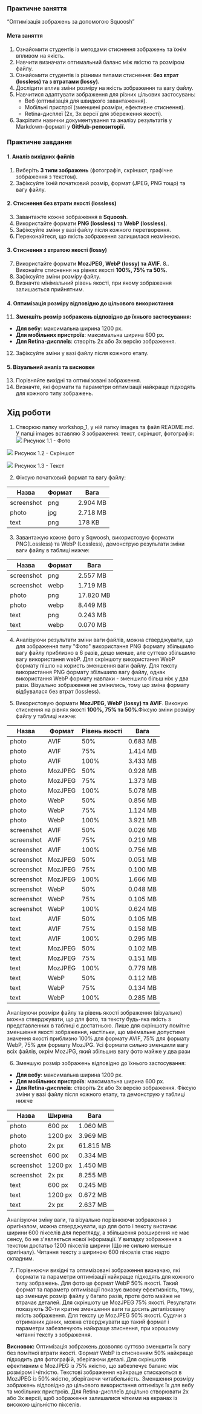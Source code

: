 ### Практичне заняття 
“Оптимізація зображень за допомогою Squoosh”

#### **Мета заняття**
1. Ознайомити студентів із методами стиснення зображень та їхнім впливом на якість.
2. Навчити визначати оптимальний баланс між якістю та розміром файлу.
3. Ознайомити студентів із різними типами стиснення: **без втрат (lossless) та з втратами (lossy).**
4. Дослідити вплив зміни розміру на якість зображення та вагу файлу.
5. Навчитися адаптувати зображення для різних цільових застосувань:
    - Веб (оптимізація для швидкого завантаження).
    - Мобільні пристрої (зменшені розміри, ефективне стиснення).
    - Retina-дисплеї (2x, 3x версії для збереження якості).
6. Закріпити навички документування та аналізу результатів у Markdown-форматі у **GitHub-репозиторії.**

### Практичне завдання 
#### 1. Аналіз вихідних файлів
1. Виберіть **3 типи зображень** (фотографія, скріншот, графічне зображення з текстом).
2. Зафіксуйте їхній початковий розмір, формат (JPEG, PNG тощо) та вагу файлу.

#### 2. Стиснення без втрати якості (lossless)
3. Завантажте кожне зображення в **Squoosh**.
4. Використайте формати **PNG (lossless)** та **WebP (lossless)**.
5. Зафіксуйте зміни у вазі файлу після кожного перетворення.
6. Переконайтеся, що якість зображення залишилася незмінною.

#### 3. Стиснення з втратою якості (lossy)
7. Використайте формати **MozJPEG, WebP (lossy) та AVIF**.
8.. Виконайте стиснення на рівнях якості **100%, 75% та 50%**.
9. Зафіксуйте зміни розміру файлу.
10. Визначте мінімальний рівень якості, при якому зображення залишається прийнятним.

#### 4. Оптимізація розміру відповідно до цільового використання
11. **Зменшіть розмір зображень відповідно до їхнього застосування:**
- **Для вебу**: максимальна ширина 1200 px.
- **Для мобільних пристроїв**: максимальна ширина 600 px.
- **Для Retina-дисплеїв**: створіть 2x або 3x версію зображення.
12. Зафіксуйте зміни у вазі файлу після кожного етапу.

#### 5. Візуальний аналіз та висновки
13. Порівняйте вихідні та оптимізовані зображення.
14. Визначте, які формати та параметри оптимізації найкраще підходять для кожного типу зображень.

## Хід роботи
1. Створюю папку workshop_1, у ній папку images та файл README.md. У папці images вставляю 3 зображення: текст, скріншот, фотографія:
![](https://github.com/Dv4c/design/blob/main/workshop_1/images/photo.jpg?raw=true)
Рисунок 1.1 - Фото

![](https://github.com/Dv4c/design/blob/main/workshop_1/images/screenshot.png?raw=true)
Рисунок 1.2 - Скріншот

![](https://github.com/Dv4c/design/blob/main/workshop_1/images/text.png?raw=true)
Рисунок 1.3 - Текст

2. Фіксую початковий формат та вагу файлу:

|Назва|Формат|Вага|
|----|------|------|
|screenshot|png|2.904 MB|
|photo|jpg| 2.718 MB|
|text|png| 178 KB|

3. Завантажую кожне фото у Sqwoosh, використовую формати PNG(Lossless) та WebP (Lossless), демонструю результати зміни ваги файлу в таблиці нижче:

|Назва|Формат|Вага|
|----|------|------|
|screenshot|png|2.557 MB|
|screenshot|webp|1.719 MB|
|photo|png| 17.820 MB|
|photo|webp| 8.449 MB|
|text|png| 0.243 MB|
|text|webp|0.070 MB|

4. Аналізуючи результати зміни ваги файлів, можна стверджувати, що для зображення типу "Фото" використання PNG формату збільшило вагу файлу приблизно в 6 разів, дещо менше, але суттєво збільшило вагу використання webP. Для скріншоту використання WebP формату пішло на користь зменшення ваги файлу. Для тексту використання PNG формату збільшило вагу файлу, однак використання WebP формату навпаки - зменшило більш ніж у два рази. Візуально зображення не змінились, тому що зміна формату відбувалася без втрат (lossless).

5. Використовую формати **MozJPEG, WebP (lossy) та AVIF**. Виконую стиснення на рівнях якості **100%, 75% та 50%**.Фіксую зміни розміру файлу у таблиці нижче:

|Назва|Формат|Рівень якості|Вага|
|----|------|------|------|
|photo|AVIF|50%|0.683 MB|
|photo|AVIF|75%|1.414 MB|
|photo|AVIF|100%| 3.433 MB|
|photo|MozJPEG|50%| 0.928 MB|
|photo|MozJPEG|75%| 1.373 MB|
|photo|MozJPEG|100%| 5.078 MB|
|photo|WebP|50%| 0.856 MB|
|photo|WebP|75%| 1.124 MB|
|photo|WebP|100%| 3.921 MB|
|screenshot|AVIF|50%|0.026 MB|
|screenshot|AVIF|75%|0.219 MB|
|screenshot|AVIF|100%| 0.756 MB|
|screenshot|MozJPEG|50%| 0.051 MB|
|screenshot|MozJPEG|75%| 0.100 MB|
|screenshot|MozJPEG|100%| 1.666 MB|
|screenshot|WebP|50%| 0.048 MB|
|screenshot|WebP|75%| 0.105 MB|
|screenshot|WebP|100%| 0.624 MB|
|text|AVIF|50%|0.105 MB|
|text|AVIF|75%|0.158 MB|
|text|AVIF|100%| 0.295 MB|
|text|MozJPEG|50%| 0.102 MB|
|text|MozJPEG|75%| 0.151 MB|
|text|MozJPEG|100%| 0.779 MB|
|text|WebP|50%| 0.112 MB|
|text|WebP|75%| 0.134 MB|
|text|WebP|100%| 0.285 MB|

Аналізуючи розміри файлу та рівень якості зображення (візуально) можна стверджувати, що для фото, та тексту будь-яка якість з представленних в таблиці є достатньою. Лише для скріншоту помітне зменшення якості зображення, настільки, що мінімальне допустиме значення якості приблизно 100% для формату AVIF, 75% для формату WebP, 75% для формату MozJPG. Усі формати сильно зменшили вагу всіх файлів, окрім MozJPG, який збільшив вагу фото майже у два рази 

6. Зменшую розмір зображень відповідно до їхнього застосування:
- **Для вебу**: максимальна ширина 1200 px.
- **Для мобільних пристроїв**: максимальна ширина 600 px.
- **Для Retina-дисплеїв**: створіть 2x або 3x версію зображення.
Фіксую зміни у вазі файлу після кожного етапу, та демонструю у таблиці нижче

|Назва|Ширина|Вага|
|-|-|-|
|photo|600 px|1.060 MB|
|photo|1200 px|3.969 MB|
|photo|2x px|61.815 MB|
|screenshot|600 px|0.334 MB|
|screenshot|1200 px|1.450 MB|
|screenshot|2x px|8.255 MB|
|text|600 px|0.245 MB|
|text|1200 px|0.672 MB|
|text|2x px|2.637 MB|

Аналізуючи зміну ваги, та візуально порівнюючи зображення з оригіналом, можна стверджувати, що для фото і тексту вистачає ширини 600 пікселів для перегляду, а збільшення розширення не має сенсу, бо не з'являється нової інформації. У випадку зображення з текстом достатьо 1200 пікселів ширини (Що не сильно меньше оригіналу). Читання тексту з шириною 600 пікселів стає надто складним. 

7. Порівнюючи вихідні та оптимізовані зображення визначаю, які формати та параметри оптимізації найкраще підходять для кожного типу зображень. 
Для фото це формат WebP 50% якості. Такий формат та параметр оптимізації показує високу ефективність, тому, що зменшує розмір файлу у багато разів, проте фото майже не втрачає деталей. 
Для скріншоту це MozJPEG 75% якості. Результати показують 30-ти кратне зменшення ваги та досить деталізовану якість зображення.
Для тексту це MozJPEG 50% якості. Судячи з отриманих даних, можна стверджувати що такий формат і параметри забезпечують найкраще зтиснення, при хорошому читанні тексту з зображення. 

**Висновок:** Оптимізація зображень дозволяє суттєво зменшити їх вагу без помітної втрати якості. Формат WebP із стисненням 50% найкраще підходить для фотографій, зберігаючи деталі. Для скріншотів ефективним є MozJPEG із 75% якістю, що забезпечує баланс між розміром і чіткістю. Текстові зображення найкраще стискаються в MozJPEG із 50% якістю, зберігаючи читабельність. Зменшення розміру зображень відповідно до цільового використання оптимізує їх для вебу та мобільних пристроїв. Для Retina-дисплеїв доцільно створювати 2x або 3x версії, щоб зображення залишалися чіткими на екранах із високою щільністю пікселів.

